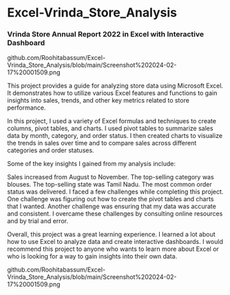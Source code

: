 # Excel-Vrinda_Store_Analysis

### Vrinda Store Annual Report 2022 in Excel with Interactive Dashboard

github.com/Roohitabassum/Excel-Vrinda_Store_Analysis/blob/main/Screenshot%202024-02-17%20001509.png

This project provides a guide for analyzing store data using Microsoft Excel. It demonstrates how to utilize various Excel features and functions to gain insights into sales, trends, and other key metrics related to store performance.

In this project, I used a variety of Excel formulas and techniques to create columns, pivot tables, and charts. I used pivot tables to summarize sales data by month, category, and order status. I then created charts to visualize the trends in sales over time and to compare sales across different categories and order statuses.

Some of the key insights I gained from my analysis include:

Sales increased from August to November.
The top-selling category was blouses.
The top-selling state was Tamil Nadu.
The most common order status was delivered.
I faced a few challenges while completing this project. One challenge was figuring out how to create the pivot tables and charts that I wanted. Another challenge was ensuring that my data was accurate and consistent. I overcame these challenges by consulting online resources and by trial and error.

Overall, this project was a great learning experience. I learned a lot about how to use Excel to analyze data and create interactive dashboards. I would recommend this project to anyone who wants to learn more about Excel or who is looking for a way to gain insights into their own data.

github.com/Roohitabassum/Excel-Vrinda_Store_Analysis/blob/main/Screenshot%202024-02-17%20001509.png
